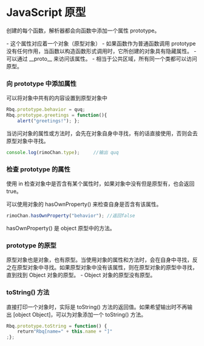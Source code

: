 # JavaScript 原型

创建的每个函数，解析器都会向函数中添加一个属性 prototype。

 \- 这个属性对应着一个对象（原型对象）
 \- 如果函数作为普通函数调用 prototype 没有任何作用，当函数以构造函数形式调用时，它所创建的对象具有隐藏属性。
 \- 可以通过 \_\_proto\_\_ 来访问该属性。
 \- 相当于公共区域，所有同一个类都可以访问原型。



### 向 prototype 中添加属性

可以将对象中共有的内容设置到原型对象中

```javascript
Rbq.prototype.behavior = quq;
Rbq.prototype.greetings = function(){
    alert("greetings!"); };
```

当访问对象的属性或方法时，会先在对象自身中寻找，有的话直接使用，否则会去原型对象中寻找。

```javascript
console.log(rimoChan.type);		//输出 quq
```



### 检查 prototype 的属性

使用 in 检查对象中是否含有某个属性时，如果对象中没有但是原型有，也会返回 true。

可以使用对象的 hasOwnProperty() 来检查自身是否含有该属性。

```javascript
rimoChan.hasOwnProperty("behavior"); //返回false
```

hasOwnProperty() 是 object 原型中的方法。



### prototype 的原型

原型对象也是对象，也有原型。当使用对象的属性和方法时，会在自身中寻找，反之在原型对象中寻找。如果原型对象中没有该属性，则在原型对象的原型中寻找，直到找到 Object 对象的原型。
 \- Object 对象的原型没有原型。



### toString() 方法

直接打印一个对象时，实际是 toString() 方法的返回值。如果希望输出时不再输出 [object Object]，可以为对象添加一个 toString() 方法。

```javascript
Rbq.prototype.toString = function() {
    return"Rbq[name=" + this.name + "]"
;};
```

